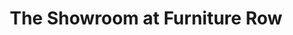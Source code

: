 ---
title: "The Showroom at Furniture Row"
url: /denver/the-showroom-at-furniture-row/
shop: Möbel
---